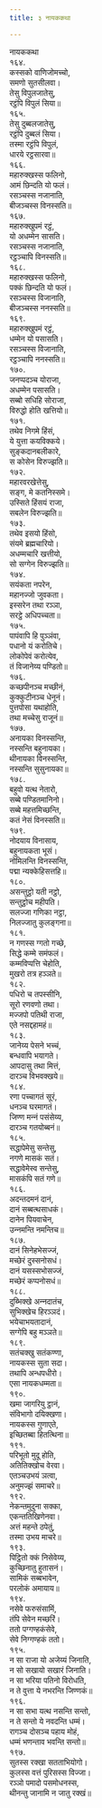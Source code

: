 ```yaml
---
title: ३ नायककथा

---
```

नायककथा  
१६४.  
कस्सको वाणिजोमच्चो,  
समणो सुतसीलवा।  
तेसु विपुलजातेसु,  
रट्ठंपि विपुलं सिया॥  
१६५.  
तेसु दुब्बलजातेसु,  
रट्ठंपि दुब्बलं सिया।  
तस्मा रट्ठंपि विपुलं,  
धारये रट्ठसारवा॥  
१६६.  
महारुक्खस्स फलिनो,  
आमं छिन्दति यो फलं।  
रसञ्चस्स नजानाति,  
बीजञ्चस्स विनस्सति॥  
१६७.  
महारुक्खुपमं रट्ठं,  
यो अधम्मेन सासति।  
रसञ्चस्स नजानाति,  
रट्ठञ्चापि विनस्सति॥  
१६८.  
महारुक्खस्स फलिनो,  
पक्कं छिन्दति यो फलं।  
रसञ्चस्स विजानाति,  
बीजञ्चस्स ननस्सति॥  
१६९.  
महारुक्खुपमं रट्ठं,  
धम्मेन यो पसासति।  
रसञ्चस्स विजानाति,  
रट्ठञ्चापि ननस्सति॥  
१७०.  
जनप्पदञ्च योराजा,  
अधम्मेन पसासति।  
सब्बो सधिहि सोराजा,  
विरुद्धो होति खत्तियो॥  
१७१.  
तथेव निगमे हिंसं,  
ये युत्ता कयविक्कये।  
सुङ्कदानबलीकारे,  
स कोसेन विरुज्झति॥  
१७२.  
महारवरखेत्तेसु,  
सङ्ग, मे कतनिस्समे।  
उस्सिते हिंसयं राजा,  
सबलेन विरुज्झति॥  
१७३.  
तथेव इसयो हिंसो,  
संयमे ब्रह्मचारियो।  
अधम्मचारि खत्तीयो,  
सो सग्गेन विरुज्झति॥  
१७४.  
सयंकता नपरेन,  
महानज्जो जुवकता।  
इस्सरेन तथा रञ्ञा,  
सरट्ठे अधिपच्चता॥  
१७५.  
पापंवापि हि पुञ्ञंवा,  
पधानो यं करोतिचे।  
लोकोपेवं करोत्येव,  
तं विजानेय्य पण्डितो॥  
१७६.  
कच्छपीनञ्च मच्छीनं,  
कुक्कुटीनञ्च धेनूनं।  
पुत्तपोसा यथाहोति,  
तथा मच्चेसु राजूनं॥  
१७७.  
अनायका विनस्सन्ति,  
नस्सन्ति बहुनायका।  
थीनायका विनस्सन्ति,  
नस्सन्ति सुसुनायका॥  
१७८.  
बहुवो यत्थ नेतारो,  
सब्बे पण्डितमानिनो।  
सब्बे महत्तमिच्छन्ति,  
कतं नेसं विनस्सति॥  
१७९.  
नोदयाय विनासाय,  
बहुनायकता भूसं।  
नोमिलन्ति विनस्सन्ति,  
पद्मा न्यक्‍केहिसत्तहि॥  
१८०.  
असन्तुट्ठो यती नट्ठो,  
सन्तुट्ठोच महीपति।  
सलज्‍जा गणिका नट्ठा,  
निलज्‍जातु कुलङ्गना॥  
१८१.  
न गणस्स ग्गतो गच्छे,  
सिद्धे कम्मे समंफलं।  
कम्मविप्पत्ति चेहोति,  
मुखरो तत्र हञ्‍ञते॥  
१८२.  
पधिरो च तपस्सीनि,  
सूरो रणवणो तथा।  
मज्‍जपो पतिथी राजा,  
एते नसद्दहामहं॥  
१८३.  
जानेय्य पेसने भच्‍चं,  
बन्धवापि भयागते।  
आपदासु तथा मित्तं,  
दारञ्‍च विभवक्खये॥  
१८४.  
रणा पच्‍चागतं सूरं,  
धनञ्‍च घरमागतं।  
जिण्ण मन्‍नं पसंसेय्य,  
दारञ्‍च गतयोब्बनं॥  
१८५.  
सद्धापेमेसु सन्तेसु,  
नगणे मासकं सतं।  
सद्धावेमेस्व सन्तेसु,  
मासकंपि सतं गणे॥  
१८६.  
अदन्तदमनं दानं,  
दानं सब्बत्थसाधकं।  
दानेन पियवाचेन,  
उन्‍नमन्ति नमन्तिच॥  
१८७.  
दानं सिनेहभेसज्‍जं,  
मच्छेरं दुस्सनोसधं।  
दानं यसस्सभोसज्‍जं,  
मच्छेरं कप्पनोसधं॥  
१८८.  
दुब्भिक्खे अन्‍नदातंच,  
सुभिक्खेच हिरञ्‍ञदं।  
भयेचाभयतादानं,  
सग्गेपि बहु मञ्‍ञते॥  
१८९.  
सतंचक्खु सतंकण्णा,  
नायकस्स सुता सदा।  
तथापि अन्धपधीरो।  
एसा नायकधम्मता॥  
१९०.  
खमा जागरियु ट्ठानं,  
संविभागो दयिक्खणा।  
नायकस्स गुणाएते,  
इच्छितब्बा हितत्थिना॥  
१९१.  
परिभूतो मुदू होति,  
अतितिक्खोच वेरवा।  
एतञ्‍चउभयं ञत्वा,  
अनुमज्झं समाचरे॥  
१९२.  
नेकन्तमुदुना सक्‍का,  
एकन्ततिखिणेनवा।  
अत्तं महन्ते ठपेतुं,  
तस्मा उभय माचरे॥  
१९३.  
पिट्ठितो क्‍कं निसेवेय्य,  
कुच्छिनातु हुतासनं।  
सामिकं सब्बभावेन,  
परलोकं अमायाय॥  
१९४.  
नसेवे फरुसंसामिं,  
तंपि सेवेन मच्छरिं।  
ततो पग्गण्हकंसेवे,  
सेवे निग्गण्हकं ततो।  
१९५.  
न सा राजा यो अजेय्यं जिनाति,  
न सो सखायो सखारं जिनाति।  
न सा भरिया पतिनो विरोधति,  
न ते वुत्ता ये नभरन्ति जिण्णकं॥  
१९६.  
न सा सभा यत्थ नसन्ति सन्तो,  
न ते सन्तो ये नवदन्ति धम्मं।  
रागञ्‍च दोसञ्‍च पहाय मोहं,  
धम्मं भणन्ताव भवन्ति सन्तो॥  
१९७.  
सुतस्स रक्खा सतताभियोगो।  
कुलस्स वत्तं पुरिसस्स विज्‍जा।  
रञ्‍ञो पमादो पसमोधनस्स,  
थीनन्तु जानामि न जातु रक्खं॥  